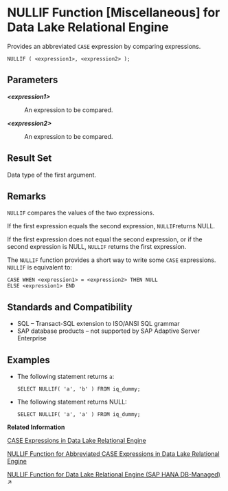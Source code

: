 <!-- loioa569fd1184f210159b61c1d4823ce243 -->

# NULLIF Function \[Miscellaneous\] for Data Lake Relational Engine

Provides an abbreviated `CASE` expression by comparing expressions.



```
NULLIF ( <expression1>, <expression2> );
```



<a name="loioa569fd1184f210159b61c1d4823ce243__NULLIF_parm1"/>

## Parameters


<dl>
<dt><b>

*<expression1\>*

</b></dt>
<dd>

An expression to be compared.



</dd><dt><b>

*<expression2\>*

</b></dt>
<dd>

An expression to be compared.



</dd>
</dl>



<a name="loioa569fd1184f210159b61c1d4823ce243__NULLIF_returns1"/>

## Result Set

Data type of the first argument.



<a name="loioa569fd1184f210159b61c1d4823ce243__NULLIF_remarks1"/>

## Remarks

`NULLIF` compares the values of the two expressions.

If the first expression equals the second expression, `NULLIF`returns NULL.

If the first expression does not equal the second expression, or if the second expression is NULL, `NULLIF` returns the first expression.

The `NULLIF` function provides a short way to write some `CASE` expressions. `NULLIF` is equivalent to:

```
CASE WHEN <expression1> = <expression2> THEN NULL 
ELSE <expression1> END
```



<a name="loioa569fd1184f210159b61c1d4823ce243__NULLIF_standards1"/>

## Standards and Compatibility

-   SQL – Transact-SQL extension to ISO/ANSI SQL grammar
-   SAP database products – not supported by SAP Adaptive Server Enterprise



<a name="loioa569fd1184f210159b61c1d4823ce243__NULLIF_examples1"/>

## Examples

-   The following statement returns `a`:

    ```
    SELECT NULLIF( 'a', 'b' ) FROM iq_dummy;
    ```

-   The following statement returns NULL:

    ```
    SELECT NULLIF( 'a', 'a' ) FROM iq_dummy;
    ```


**Related Information**  


[CASE Expressions in Data Lake Relational Engine](../010-sql-language-elements/case-expressions-in-data-lake-relational-engine-a4f6a6f.md "The CASE expression provides conditional SQL expressions.")

[NULLIF Function for Abbreviated CASE Expressions in Data Lake Relational Engine](../010-sql-language-elements/nullif-function-for-abbreviated-case-expressions-in-data-lake-relational-engine-a4f7256.md "The NULLIF function provides a way to write some CASE statements in short form.")

[NULLIF Function for Data Lake Relational Engine (SAP HANA DB-Managed)](https://help.sap.com/viewer/a898e08b84f21015969fa437e89860c8/2023_4_QRC/en-US/601a225cec8f4647a3a612f92994e087.html "Provides an abbreviated CASE expression by comparing expressions.") :arrow_upper_right:

